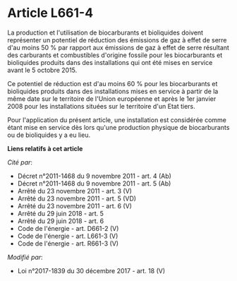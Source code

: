 # Article L661-4

La production et l'utilisation de biocarburants et bioliquides doivent représenter un potentiel de réduction des émissions de
gaz à effet de serre d'au moins 50 % par rapport aux émissions de gaz à effet de serre résultant des carburants et
combustibles d'origine fossile pour les biocarburants et bioliquides produits dans des installations qui ont été mises en
service avant le 5 octobre 2015.

Ce potentiel de réduction est d'au moins 60 % pour les biocarburants et bioliquides produits dans des installations mises en
service à partir de la même date sur le territoire de l'Union européenne et après le 1er janvier 2008 pour les installations
situées sur le territoire d'un Etat tiers.

Pour l'application du présent article, une installation est considérée comme étant mise en service dès lors qu'une production
physique de biocarburants ou de bioliquides y a eu lieu.

**Liens relatifs à cet article**

_Cité par_:

  - Décret n°2011-1468 du 9 novembre 2011 - art. 4 (Ab)
  - Décret n°2011-1468 du 9 novembre 2011 - art. 5 (Ab)
  - Arrêté du 23 novembre 2011 - art. 3 (V)
  - Arrêté du 23 novembre 2011 - art. 5 (VD)
  - Arrêté du 23 novembre 2011 - art. 6 (V)
  - Arrêté du 29 juin 2018 - art. 5
  - Arrêté du 29 juin 2018 - art. 6
  - Code de l'énergie - art. D661-2 (V)
  - Code de l'énergie - art. L661-3 (V)
  - Code de l'énergie - art. R661-3 (V)

_Modifié par_:

  - Loi n°2017-1839 du 30 décembre 2017 - art. 18 (V)
